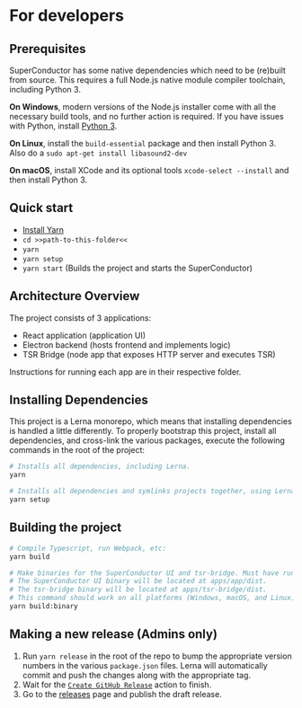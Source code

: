 # For developers

## Prerequisites

SuperConductor has some native dependencies which need to be (re)built from source. This requires a full Node.js native module compiler toolchain, including Python 3.

**On Windows**, modern versions of the Node.js installer come with all the necessary build tools, and no further action is required. If you have issues with Python, install [Python 3](https://www.python.org/downloads/).

**On Linux**, install the `build-essential` package and then install Python 3. Also do a `sudo apt-get install libasound2-dev`

**On macOS**, install XCode and its optional tools `xcode-select --install` and then install Python 3.

## Quick start

- [Install Yarn](https://yarnpkg.com/getting-started/install)
- `cd >>path-to-this-folder<<`
- `yarn`
- `yarn setup`
- `yarn start` (Builds the project and starts the SuperConductor)

## Architecture Overview

The project consists of 3 applications:

- React application (application UI)
- Electron backend (hosts frontend and implements logic)
- TSR Bridge (node app that exposes HTTP server and executes TSR)

Instructions for running each app are in their respective folder.

## Installing Dependencies

This project is a Lerna monorepo, which means that installing dependencies is handled a little differently. To properly bootstrap this project, install all dependencies, and cross-link the various packages, execute the following commands in the root of the project:

```bash
# Installs all dependencies, including Lerna.
yarn

# Installs all dependencies and symlinks projects together, using Lerna.
yarn setup
```

## Building the project

```bash
# Compile Typescript, run Webpack, etc:
yarn build

# Make binaries for the SuperConductor UI and tsr-bridge. Must have run "yarn build" first.
# The SuperConductor UI binary will be located at apps/app/dist.
# The tsr-bridge binary will be located at apps/tsr-bridge/dist.
# This command should work on all platforms (Windows, macOS, and Linux).
yarn build:binary
```

## Making a new release (Admins only)

1. Run `yarn release` in the root of the repo to bump the appropriate version numbers in the various `package.json` files. Lerna will automatically commit and push the changes along with the appropriate tag.
2. Wait for the [`Create GitHub Release`](https://github.com/SuperFlyTV/SuperConductor/actions/workflows/create-release.yaml) action to finish.
3. Go to the [releases](https://github.com/SuperFlyTV/SuperConductor/releases) page and publish the draft release.
